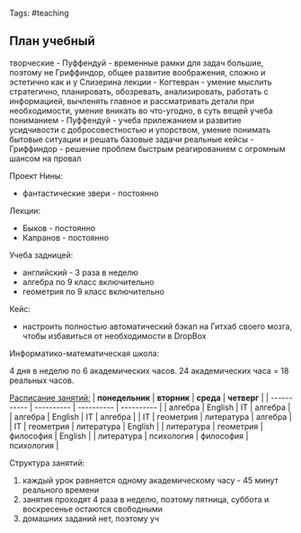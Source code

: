 Tags: #teaching 

## План учебный 
творческие - Пуффендуй - временные рамки для задач большие, поэтому не Гриффиндор, общее развитие воображения, сложно и эстетично как и у Слизерина
лекции - Когтевран - умение мыслить стратегично, планировать, обозревать, анализировать, работать с информацией, вычленять главное и рассматривать детали при необходимости, умение вникать во что-угодно, в суть вещей
учеба пониманием - Пуффендуй - учеба прилежанием и развитие усидчивости с добросовестностью и упорством, умение понимать бытовые ситуации и решать базовые задачи
реальные кейсы - Гриффиндор - решение проблем быстрым реагированием с огромным шансом на провал


Проект Нины:
- фантастические звери - постоянно

Лекции:
- Быков - постоянно
- Капранов - постоянно

Учеба задницей:
- английский - 3 раза в неделю
- алгебра по 9 класс включительно
- геометрия по 9 класс включительно

Кейс:
- настроить полностью автоматический бэкап на Гитхаб своего мозга, чтобы избавиться от необходимости в DropBox

Информатико-математическая школа:

4 дня в неделю по 6 академических часов. 24 академических часа = 18 реальных часов.



<u>Расписание занятий:</u>
| **понедельник** | **вторник**    | **среда**      | **четверг**    |
| ----------- | ---------- | ---------- | ---------- |
| алгебра     | English    | IT         | алгебра    |
| алгебра     | English    | IT         | алгебра    |
| IT          | геометрия  | литература | алгебра    |
| IT          | геометрия  | литература | English    |
| литература  | геометрия  | философия  | English    |
| литература  | психология | философия  | психология |

Структура занятий:
1) каждый урок равняется одному академическому часу - 45 минут реального времени
2) занятия проходят 4 раза в неделю, поэтому пятница, суббота и воскресенье остаются свободными
3) домашних заданий нет, поэтому уч